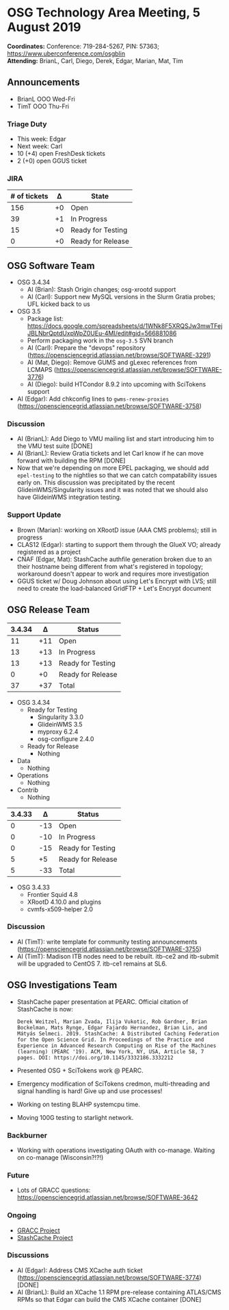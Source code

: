 # OSG Technology Area Meeting,  5 August 2019

**Coordinates:** Conference: 719-284-5267, PIN: 57363; <https://www.uberconference.com/osgblin>  
**Attending:** BrianL, Carl, Diego, Derek, Edgar, Marian, Mat, Tim


## Announcements

-   BrianL OOO Wed-Fri
-   TimT OOO Thu-Fri


### Triage Duty

-   This week: Edgar
-   Next week: Carl
-   10 (+4) open FreshDesk tickets
-   2 (+0) open GGUS ticket


### JIRA

| # of tickets | &Delta; | State             |
|------------ |------- |----------------- |
| 156          | +0      | Open              |
| 39           | +1      | In Progress       |
| 15           | +0      | Ready for Testing |
| 0            | +0      | Ready for Release |


## OSG Software Team

-   OSG 3.4.34  
    -   AI (Brian): Stash Origin changes; osg-xrootd support
    -   AI (Carl): Support new MySQL versions in the Slurm Gratia probes; UFL kicked back to us
-   OSG 3.5  
    -   Package list: <https://docs.google.com/spreadsheets/d/1WNk8F5XRQSJw3mwTFejJBLNbrQptdUxpWpZ0UEu-4MI/edit#gid=566881086>
    -   Perform packaging work in the `osg-3.5` SVN branch
    -   AI (Carl): Prepare the "devops" repository (<https://opensciencegrid.atlassian.net/browse/SOFTWARE-3291>)
    -   AI (Mat, Diego): Remove GUMS and gLexec references from LCMAPS (<https://opensciencegrid.atlassian.net/browse/SOFTWARE-3776>)
    -   AI (Diego): build HTCondor 8.9.2 into upcoming with SciTokens support
-   AI (Edgar): Add chkconfig lines to `gwms-renew-proxies` (<https://opensciencegrid.atlassian.net/browse/SOFTWARE-3758>)


### Discussion

-   AI (BrianL): Add Diego to VMU mailing list and start introducing him to the VMU test suite [DONE]
-   AI (BrianL): Review Gratia tickets and let Carl know if he can move forward with building the RPM [DONE]
-   Now that we're depending on more EPEL packaging, we should add `epel-testing` to the nightlies so that we can catch compatability issues early on.
    This discussion was precipitated by the recent GlideinWMS/Singularity issues and it was noted that we should also have GlideinWMS integration testing.


### Support Update

-   Brown (Marian): working on XRootD issue (AAA CMS problems); still in progress
-   CLAS12 (Edgar): starting to support them through the GlueX VO; already registered as a project
-   CNAF (Edgar, Mat): StashCache authfile generation broken due to an their hostname being different from what's registered in topology; workaround doesn't appear to work and requires more investigation
-   GGUS ticket w/ Doug Johnson about using Let's Encrypt with LVS; still need to create the load-balanced GridFTP + Let's Encrypt document


## OSG Release Team

| 3.4.34 | &Delta; | Status            |
|------ |------- |----------------- |
| 11     | +11     | Open              |
| 13     | +13     | In Progress       |
| 13     | +13     | Ready for Testing |
| 0      | +0      | Ready for Release |
| 37     | +37     | Total             |

-   OSG 3.4.34
    -   Ready for Testing  
        -   Singularity 3.3.0
        -   GlideinWMS 3.5
        -   myproxy 6.2.4
        -   osg-configure 2.4.0
    -   Ready for Release  
        -   Nothing
-   Data  
    -   Nothing
-   Operations  
    -   Nothing
-   Contrib  
    -   Nothing

| 3.4.33 | &Delta; | Status            |
|------ |------- |----------------- |
| 0      | -13     | Open              |
| 0      | -10     | In Progress       |
| 0      | -15     | Ready for Testing |
| 5      | +5      | Ready for Release |
| 5      | -33     | Total             |

-   OSG 3.4.33
    -   Frontier Squid 4.8
    -   XRootD 4.10.0 and plugins
    -   cvmfs-x509-helper 2.0


### Discussion

-   AI (TimT): write template for community testing announcements (<https://opensciencegrid.atlassian.net/browse/SOFTWARE-3755>)
-   AI (TimT): Madison ITB nodes need to be rebuilt. itb-ce2 and itb-submit will be upgraded to CentOS 7. itb-ce1 remains at SL6.


## OSG Investigations Team

-   StashCache paper presentation at PEARC. Official citation of StashCache is now:

        Derek Weitzel, Marian Zvada, Ilija Vukotic, Rob Gardner, Brian Bockelman, Mats Rynge, Edgar Fajardo Hernandez, Brian Lin, and Mátyás Selmeci. 2019. StashCache: A Distributed Caching Federation for the Open Science Grid. In Proceedings of the Practice and Experience in Advanced Research Computing on Rise of the Machines (learning) (PEARC '19). ACM, New York, NY, USA, Article 58, 7 pages. DOI: https://doi.org/10.1145/3332186.3332212

-   Presented OSG + SciTokens work @ PEARC.
-   Emergency modification of SciTokens credmon, multi-threading and signal handling is hard!  Give up and use processes!
-   Working on testing BLAHP systemcpu time.
-   Moving 100G testing to starlight network.


### Backburner

-   Working with operations investigating OAuth with co-manage.  Waiting on co-manage (Wisconsin?!?!)


### Future

-   Lots of GRACC questions: <https://opensciencegrid.atlassian.net/browse/SOFTWARE-3642>


### Ongoing

-   [GRACC Project](https://opensciencegrid.atlassian.net/projects/GRACC)
-   [StashCache Project](http://opensciencegrid.org/docs/data/stashcache/overview/)


### Discussions

-   AI (Edgar): Address CMS XCache auth ticket (<https://opensciencegrid.atlassian.net/browse/SOFTWARE-3774>) [DONE]
-   AI (BrianL): Build an XCache 1.1 RPM pre-release containing ATLAS/CMS RPMs so that Edgar can build the CMS XCache container [DONE]
